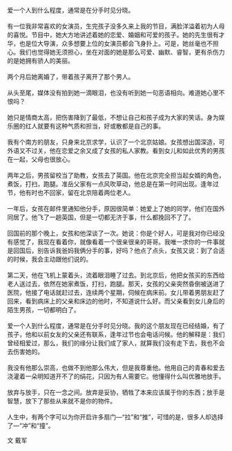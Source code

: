 爱一个人到什么程度，通常是在分手时见分晓。  
   
有一位我非常喜欢的女演员，生完孩子没多久来上我的节目，满脸洋溢着初为人母的喜悦。节目中，她大方地讲述着她的恋爱、婚姻和可爱的孩子。她的先生很有才华，也是位大导演，众多想要上位的女演员都会飞身扑上。可是，她丝毫也不担心。我们也觉得她无须担心，坐在对面的她是那么可爱、幽默、睿智，更有杀伤力的是她拥有骄人的美丽。  
   
两个月后她离婚了，带着孩子离开了那个男人。  
   
从头至尾，媒体没有拍到她一滴眼泪，也没有听到她一句恶语相向。难道她心里不恨吗？  
   
她只是情商太高，把伤害降到了最低，不想让自己和孩子成为大家的笑话。身为娱乐圈的红人就要有这种气质和担当，好或散都是自己的事。  
   
我有个南方的朋友，只身来北京求学，认识了一个北京姑娘。女孩想出国深造，可外语又不过关，他在恋爱之余又成了女孩的私人家教。看到女儿和如此优秀的男孩在一起，父母也很放心。  
   
两年之后，男孩留校当了助教，女孩去了英国。他在北京完全担当起女婿的角色，煮饭，打扫，跑腿。准岳父家有一点风吹草动，他总是在第一时间出现。逢年过节，他有时也不回家，留在北京陪着两位老人。  
   
一年后，女孩在邮件里通知他分手，原因很简单：她爱上了她的同学，他们在国外同居了。他飞了一趟英国，但是一切都无济于事，什么都挽回不了了。  
   
回国前的那个晚上，女孩和他深谈了一次。她说：你是个好人，可是我对你已经没有感觉了，我现在看着你，就像看着一个很亲很亲的哥哥。我唯一求你的一件事就是回国后，别告诉我爸妈我俩分手的事，好吗？他点了点头，女孩又说：到了合适的时候，我会主动跟他们说的。  
   
第二天，他在飞机上蒙着头，流着眼泪睡了过去。到北京后，他把女孩买的东西给老人送过去，依然在她家煮饭，打扫，跑腿。那天，女孩的父亲突然昏倒被送进了医院，他接了电话就赶过去，连续两个星期，伺候在病床前。女儿带着男朋友赶了回来，看到病床上的父亲和床边的他时，不知道说什么好。而父亲看到女儿身后的陌生男孩，一切都明白了。  
   
爱一个人到什么程度，通常是在分手时见分晓。我的这个朋友现在已经结婚，有了孩子，他和以前女友的父亲还有联系，逢年过节也会电话问候。他的解释是：我们曾经相爱过，那么，我们的缘分让我们成了家人，就算我们没有走下去，我也不会去伤害她的。  
   
我没有他那么崇高，也做不到他那么伟大，但是我尊重他。他用自己的青春和爱去浇灌着一朵明知道开不了的绢花，只因为有人需要它。他懂得什么叫优雅地放手。  
   
放弃与放手，只在一念之间。放弃是妥协，牺牲了本来应该属于你的东西；放手是智慧，放下了那些从来就不是你的物件。  
   
人生中，有两个字可以为你开启许多扇门—“拉”和“推”，可惜的是，很多人却选择了—“冲”和“撞”。

文 戴军
